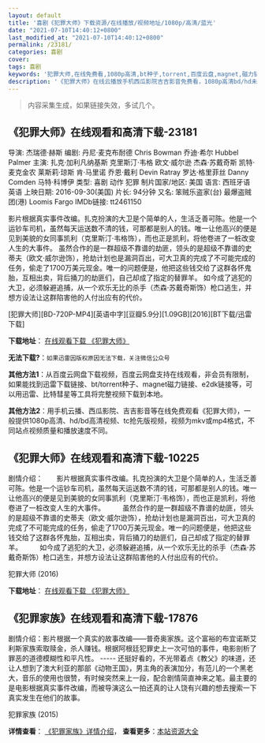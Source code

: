 ```yaml
---
layout: default
title: '喜剧《犯罪大师》下载资源/在线播放/视频地址/1080p/高清/蓝光'
date: "2021-07-10T14:40:12+0800"
last_modified_at: "2021-07-10T14:40:12+0800"
permalink: /23181/
categories: 喜剧
cover:
tags: 喜剧
keywords: '犯罪大师,在线免费看,1080p高清,bt种子,torrent,百度云盘,magnet,磁力链,迅雷下载资源'
description: '《犯罪大师》在线云播放手机西瓜影院吉吉影音免费看，1080p高清bd/hd未删减完整版和tc抢先枪版，mkv/mp4格式，附带bt/torrent种子、magnet/磁力链、百度云盘、网盘资源迅雷下载链接'
---
```


>内容采集生成，如果链接失效，多试几个。


## 《犯罪大师》在线观看和高清下载-23181

导演: 杰瑞德·赫斯 编剧: 丹尼·麦克布耐德 Chris Bowman 乔迪·希尔 Hubbel Palmer 主演: 扎克·加利凡纳基斯 克里斯汀·韦格 欧文·威尔逊 杰森·苏戴奇斯 凯特·麦克金农 莱斯莉·琼斯 肯·马里诺 乔恩·戴利 Devin Ratray 罗达·格里菲丝 Danny Comden 马特·科博伊 类型: 喜剧 动作 犯罪 制片国家/地区: 美国 语言: 西班牙语 英语 上映日期: 2016-09-30(美国) 片长: 94分钟 又名: 笨贼乐盗家(台) 最爆盗贼团(港) Loomis Fargo IMDb链接: tt2461150

影片根据真实事件改编。扎克扮演的大卫是个简单的人，生活乏善可陈。他是一个运钞车司机，虽然每天运送数不清的钱，可那都是别人的钱。唯一让他高兴的便是见到美貌的女同事凯利（克里斯汀·韦格饰），而也正是凯利，将他卷进了一桩改变人生的大事件。 虽然合作的是一群超级不靠谱的劫匪，领头的是超级不靠谱的史蒂夫（欧文·威尔逊饰），抢劫计划也是漏洞百出，可大卫真的完成了不可能完成的任务，偷走了1700万美元现金。唯一的问题便是，他把这些钱交给了这群各怀鬼胎，互相出卖，背后捅刀的劫匪们，自己却成了指定的替罪羊。 如今成了逃犯的大卫，必须躲避追捕，从一个欢乐无比的杀手（杰森·苏戴奇斯饰）枪口逃生，并想方设法让这群陷害他的人付出应有的代价。


[犯罪大师][BD-720P-MP4][英语中字][豆瓣5.9分][1.09GB][2016][BT下载/迅雷下载]

**下载地址**： [在线观看下载 《犯罪大师》](https://www.btdx8.com/torrent/masterminds_2016.html) 


**无法下载?**：`如果迅雷因版权原因无法下载，关注微信公众号 `

**其他方法1**：从百度云网盘下载视频，百度云网盘支持在线观看，非会员有限制，如果能找到迅雷下载链接、bt/torrent种子、magnet磁力链接、e2dk链接等，可以用迅雷、比特彗星等工具将完整视频下载到本地。

**其他方法2**：用手机云播、西瓜影院、吉吉影音等在线免费观看《犯罪大师》，一般提供1080p高清、hd/bd高清视频、tc抢先版视频，视频为mkv或mp4格式，不同站点视频质量和播放速度不同。


## 《犯罪大师》在线观看和高清下载-10225

剧情介绍：　　影片根据真实事件改编。扎克扮演的大卫是个简单的人，生活乏善可陈。他是一个运钞车司机，虽然每天运送数不清的钱，可那都是别人的钱。唯一让他高兴的便是见到美貌的女同事凯利（克里斯汀·韦格饰），而也正是凯利，将他卷进了一桩改变人生的大事件。  　　虽然合作的是一群超级不靠谱的劫匪，领头的是超级不靠谱的史蒂夫（欧文·威尔逊饰），抢劫计划也是漏洞百出，可大卫真的完成了不可能完成的任务，偷走了1700万美元现金。唯一的问题便是，他把这些钱交给了这群各怀鬼胎，互相出卖，背后捅刀的劫匪们，自己却成了指定的替罪羊。  　　如今成了逃犯的大卫，必须躲避追捕，从一个欢乐无比的杀手（杰森·苏戴奇斯饰）枪口逃生，并想方设法让这群陷害他的人付出应有的代价。


犯罪大师 (2016)

**下载地址**： [在线观看下载 《犯罪大师》](https://www.btbtdy.me/btdy/dy7771.html) 


## 《犯罪家族》在线观看和高清下载-17876

剧情介绍：影片根据一个真实的故事改编——普奇奥家族。这个富裕的布宜诺斯艾利斯家族索取赎金，杀人赚钱。根据阿根廷犯罪史上一次可怕的事件，电影剖析了罪恶的道德模糊性和平凡性。 ----- 还挺好看的，不光带着点《教父》的味道，还让人想到了澳大利亚的那部《动物王国》，男主角的表演加分，有范儿的一个黑老大，音乐的使用也很赞，有时候突然来上一段，配合剧情简直神来之笔。最主要的是电影根据真实事件改编，而被导演这么一拍还真的让人饶有兴趣的想去搜索一下真实发生在他们的故事。


犯罪家族 (2015)

**详情查看**： [《犯罪家族》详情介绍](/movie/17876/)， **查看更多**：[本站资源大全](/movie/t/all/)

